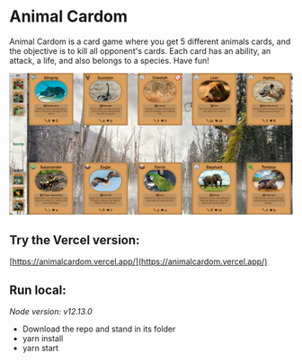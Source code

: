 # Animal Cardom

Animal Cardom is a card game where you get 5 different animals cards, and the objective is to kill all opponent's cards. Each card has an ability, an attack, a life, and also belongs to a species. Have fun!

![Gameplay demo](./public/images/gameplay-demo.png)

## Try the Vercel version:

[https://animalcardom.vercel.app/](https://animalcardom.vercel.app/)

## Run local:

_Node version: v12.13.0_

- Download the repo and stand in its folder
- yarn install
- yarn start
